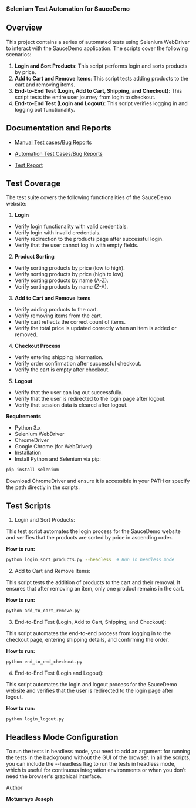 ### Selenium Test Automation for SauceDemo

## Overview
This project contains a series of automated tests using Selenium WebDriver to interact with the SauceDemo application. The scripts cover the following scenarios:

1. **Login and Sort Products**: This script performs login and sorts products by price.
2. **Add to Cart and Remove Items**: This script tests adding products to the cart and removing items.
3. **End-to-End Test (Login, Add to Cart, Shipping, and Checkout)**: This script tests the entire user journey from login to checkout.
4. **End-to-End Test (Login and Logout)**: This script verifies logging in and logging out functionality.

## Documentation and Reports

- [Manual Test cases/Bug Reports](https://docs.google.com/spreadsheets/d/1BBfHc9QDRFo4FEbQ5YbqyA8LUGy4udS0DXHnpLA0sFg/edit?gid=1629745064#gid=1629745064)

- [Automation Test Cases/Bug Reports](https://docs.google.com/spreadsheets/d/1IKDhQWKng5LtuXNTvAxaXQNKsYYi9WTOmlwAxm4CRpk/edit?gid=1629745064#gid=1629745064)

- [Test Report](https://docs.google.com/document/d/1ZJFGSeQVNEcTtbmf7CP6O0I-25I6zcNyUPIH4V2q8Xs/edit?tab=t.0)

## Test Coverage
The test suite covers the following functionalities of the SauceDemo website:

1. **Login**
- Verify login functionality with valid credentials.
- Verify login with invalid credentials.
- Verify redirection to the products page after successful login.
- Verify that the user cannot log in with empty fields.

2. **Product Sorting**
- Verify sorting products by price (low to high).
- Verify sorting products by price (high to low).
- Verify sorting products by name (A-Z).
- Verify sorting products by name (Z-A).

3. **Add to Cart and Remove Items**
- Verify adding products to the cart.
- Verify removing items from the cart.
- Verify cart reflects the correct count of items.
- Verify the total price is updated correctly when an item is added or removed.

4. **Checkout Process**
- Verify entering shipping information.
- Verify order confirmation after successful checkout.
- Verify the cart is empty after checkout.

5. **Logout**
- Verify that the user can log out successfully.
- Verify that the user is redirected to the login page after logout.
- Verify that session data is cleared after logout.

**Requirements**
- Python 3.x
- Selenium WebDriver
- ChromeDriver
- Google Chrome (for WebDriver)
- Installation
- Install Python and Selenium via pip:

```bash
pip install selenium
```
<Note>
Download ChromeDriver and ensure it is accessible in your PATH or specify the path directly in the scripts.
</Note>

## Test Scripts

1. Login and Sort Products:

This test script automates the login process for the SauceDemo website and verifies that 
the products are sorted by price in ascending order.

**How to run:**

```bash
python login_sort_products.py --headless  # Run in headless mode
```

2. Add to Cart and Remove Items:

This script tests the addition of products to the cart and their removal. It ensures that after removing an item, 
only one product remains in the cart.

**How to run:**

```bash
python add_to_cart_remove.py
```

3. End-to-End Test (Login, Add to Cart, Shipping, and Checkout):

This script automates the end-to-end process from logging in to the checkout page, entering shipping details, and confirming the order.

**How to run:**

```bash
python end_to_end_checkout.py
```

4. End-to-End Test (Login and Logout):

This script automates the login and logout process for the SauceDemo website and verifies that the user is redirected to the login page after logout.

**How to run:**

```bash
python login_logout.py
```

## Headless Mode Configuration

To run the tests in headless mode, you need to add an argument for running the tests in the background without the GUI of the browser. In all the scripts, you can include the --headless flag to run the tests in headless mode, which is useful for continuous integration environments or when you don't need the browser's graphical interface.


Author

**Motunrayo Joseph**


